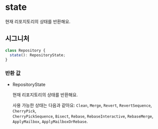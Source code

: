 # state

현재 리포지토리의 상태를 반환해요.

## 시그니처

```ts
class Repository {
  state(): RepositoryState;
}
```

### 반환 값

<ul class="param-ul">
  <li class="param-li param-li-root">
    <span class="param-type">RepositoryState</span>
    <br>
    <p class="param-description">현재 리포지토리의 상태를 반환해요.</p>
    <p class="param-description">사용 가능한 상태는 다음과 같아요:
      <code>Clean</code>, <code>Merge</code>, <code>Revert</code>, <code>RevertSequence</code>, <code>CherryPick</code>,<br>
      <code>CherryPickSequence</code>, <code>Bisect</code>, <code>Rebase</code>, <code>RebaseInteractive</code>, <code>RebaseMerge</code>,<br>
      <code>ApplyMailbox</code>, <code>ApplyMailboxOrRebase</code>.</p>
  </li>
</ul>